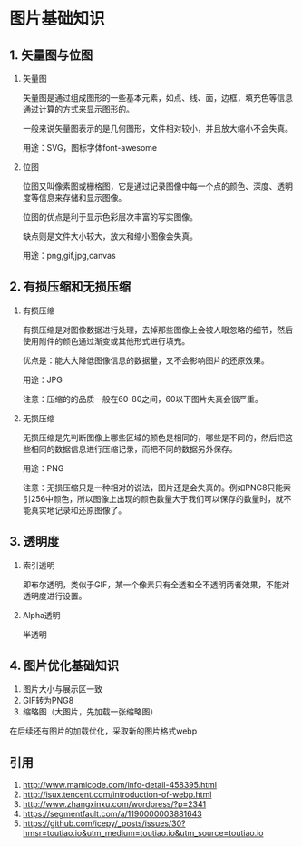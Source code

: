 # 图片基础知识

## 1. 矢量图与位图

1. 矢量图

    矢量图是通过组成图形的一些基本元素，如点、线、面，边框，填充色等信息通过计算的方式来显示图形的。

    一般来说矢量图表示的是几何图形，文件相对较小，并且放大缩小不会失真。

    用途：SVG，图标字体font-awesome

2. 位图

    位图又叫像素图或栅格图，它是通过记录图像中每一个点的颜色、深度、透明度等信息来存储和显示图像。

    位图的优点是利于显示色彩层次丰富的写实图像。

    缺点则是文件大小较大，放大和缩小图像会失真。

    用途：png,gif,jpg,canvas

## 2. 有损压缩和无损压缩

1. 有损压缩

    有损压缩是对图像数据进行处理，去掉那些图像上会被人眼忽略的细节，然后使用附件的颜色通过渐变或其他形式进行填充。

    优点是：能大大降低图像信息的数据量，又不会影响图片的还原效果。

    用途：JPG

    注意：压缩的的品质一般在60-80之间，60以下图片失真会很严重。

2. 无损压缩

    无损压缩是先判断图像上哪些区域的颜色是相同的，哪些是不同的，然后把这些相同的数据信息进行压缩记录，而把不同的数据另外保存。

    用途：PNG

    注意：无损压缩只是一种相对的说法，图片还是会失真的。例如PNG8只能索引256中颜色，所以图像上出现的颜色数量大于我们可以保存的数量时，就不能真实地记录和还原图像了。

## 3. 透明度

1. 索引透明

    即布尔透明，类似于GIF，某一个像素只有全透和全不透明两者效果，不能对透明度进行设置。

2. Alpha透明

    半透明

## 4. 图片优化基础知识

1. 图片大小与展示区一致
2. GIF转为PNG8
3. 缩略图（大图片，先加载一张缩略图）

在后续还有图片的加载优化，采取新的图片格式webp

## 引用

1. http://www.mamicode.com/info-detail-458395.html
2. http://isux.tencent.com/introduction-of-webp.html 
3. http://www.zhangxinxu.com/wordpress/?p=2341 
4.  https://segmentfault.com/a/1190000003881643 
5. https://github.com/icepy/_posts/issues/30?hmsr=toutiao.io&utm_medium=toutiao.io&utm_source=toutiao.io